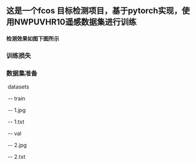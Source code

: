 ## 这是一个fcos 目标检测项目，基于pytorch实现，使用NWPUVHR10遥感数据集进行训练

#### 检测效果如图下图所示













### 训练损失







### 数据集准备

​				datasets

​							-- train

​									-- 1.jpg

​									-- 1.txt

​							-- val

​									-- 2.jpg

​									-- 2.txt









